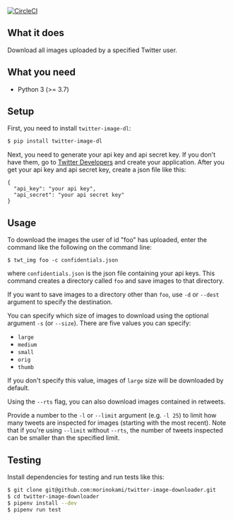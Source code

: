 [![CircleCI](https://circleci.com/gh/morinokami/twitter-image-downloader.svg?style=svg)](https://circleci.com/gh/morinokami/twitter-image-downloader)

## What it does

Download all images uploaded by a specified Twitter user.

## What you need

- Python 3 (>= 3.7)

## Setup

First, you need to install `twitter-image-dl`:

```sh
$ pip install twitter-image-dl
```

Next, you need to generate your api key and api secret key.
If you don't have them, go to [Twitter Developers](https://dev.twitter.com/)
and create your application.
After you get your api key and api secret key, create a json file like this:

```
{
  "api_key": "your api key",
  "api_secret": "your api secret key"
}
```

## Usage

To download the images the user of id "foo" has uploaded, enter the command
like the following on the command line:

```
$ twt_img foo -c confidentials.json
```

where `confidentials.json` is the json file containing your api keys.
This command creates a directory called `foo` and save images to that
directory.

If you want to save images to a directory other than `foo`, use `-d` or
`--dest` argument to specify the destination.

You can specify which size of images to download using the optional argument
`-s` (or `--size`). There are five values you can specify:

- `large`
- `medium`
- `small`
- `orig`
- `thumb`

If you don't specify this value, images of `large` size will be downloaded
by default.

Using the `--rts` flag, you can also download images contained in retweets.

Provide a number to the `-l` or `--limit` argument (e.g. `-l 25`) to limit how
many tweets are inspected for images (starting with the most recent). Note that
if you're using `--limit` without `--rts`, the number of tweets inspected can
be smaller than the specified limit.

## Testing

Install dependencies for testing and run tests like this:

```sh
$ git clone git@github.com:morinokami/twitter-image-downloader.git
$ cd twitter-image-downloader
$ pipenv install --dev
$ pipenv run test
```
